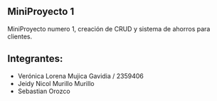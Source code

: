 ## MiniProyecto 1

MiniProyecto numero 1, creación de CRUD y sistema de ahorros para clientes.

## Integrantes:

- Verónica Lorena Mujica Gavidia / 2359406
- Jeidy Nicol Murillo Murillo 
- Sebastian Orozco 
